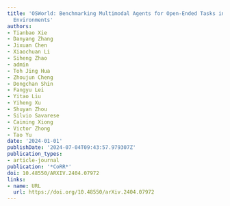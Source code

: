 ```yaml
---
title: 'OSWorld: Benchmarking Multimodal Agents for Open-Ended Tasks in Real Computer
  Environments'
authors:
- Tianbao Xie
- Danyang Zhang
- Jixuan Chen
- Xiaochuan Li
- Siheng Zhao
- admin
- Toh Jing Hua
- Zhoujun Cheng
- Dongchan Shin
- Fangyu Lei
- Yitao Liu
- Yiheng Xu
- Shuyan Zhou
- Silvio Savarese
- Caiming Xiong
- Victor Zhong
- Tao Yu
date: '2024-01-01'
publishDate: '2024-07-04T09:43:57.979307Z'
publication_types:
- article-journal
publication: '*CoRR*'
doi: 10.48550/ARXIV.2404.07972
links:
- name: URL
  url: https://doi.org/10.48550/arXiv.2404.07972
---
```


